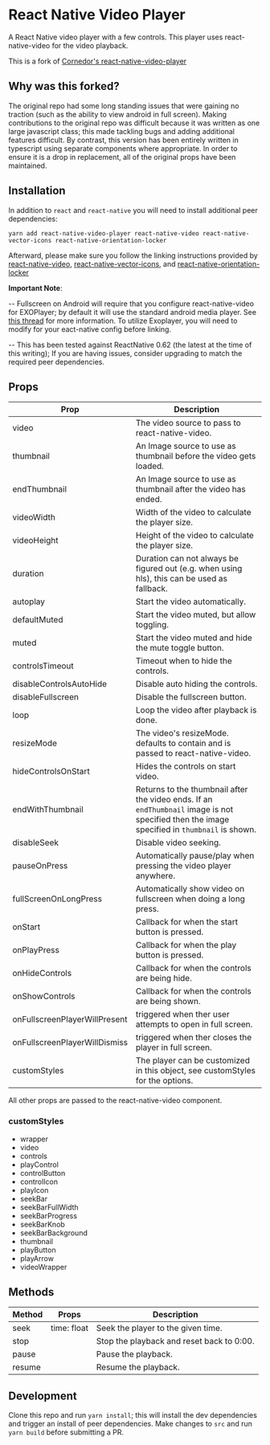 # React Native Video Player

A React Native video player with a few controls. This player uses
react-native-video for the video playback.

This is a fork of [Cornedor's react-native-video-player](https://github.com/cornedor/react-native-video-player)

## Why was this forked?

The original repo had some long standing issues that were gaining no traction (such as the ability to view android in full screen).  Making contributions to the original repo was difficult because it was written as one large javascript class; this made tackling bugs and adding additional features difficult.  By contrast, this version has been entirely written in typescript using separate components where appropriate. In order to ensure it is a drop in replacement, all of the original props have been maintained.

## Installation

In addition to `react` and `react-native` you will need to install additional peer dependencies:

```
yarn add react-native-video-player react-native-video react-native-vector-icons react-native-orientation-locker
```

Afterward, please make sure you follow the linking instructions provided by [react-native-video](https://github.com/react-native-community/react-native-video), [react-native-vector-icons](https://github.com/oblador/react-native-vector-icons), and [react-native-orientation-locker](https://www.npmjs.com/package/react-native-orientation-locker)

**Important Note**: 

-- Fullscreen on Android will require that you configure react-native-video for EXOPlayer; by default it will use the standard android media player. See [this thread](https://github.com/react-native-community/react-native-video/issues/1746) for more information.  To utilize Exoplayer, you will need to modify for your eact-native config before linking.

-- This has been tested against ReactNative 0.62 (the latest at the time of this writing); If you are having issues, consider upgrading to match the required peer dependencies.

## Props

| Prop                    | Description                                                                                 |
|-------------------------|---------------------------------------------------------------------------------------------|
| video                   | The video source to pass to react-native-video.                                             |
| thumbnail               | An Image source to use as thumbnail before the video gets loaded.                           |
| endThumbnail            | An Image source to use as thumbnail after the video has ended.                           |
| videoWidth              | Width of the video to calculate the player size.                                            |
| videoHeight             | Height of the video to calculate the player size.                                           |
| duration                | Duration can not always be figured out (e.g. when using hls), this can be used as fallback. |
| autoplay                | Start the video automatically.                                                              |
| defaultMuted            | Start the video muted, but allow toggling.                                                  |
| muted                   | Start the video muted and hide the mute toggle button.                                      |
| controlsTimeout         | Timeout when to hide the controls.                                                          |
| disableControlsAutoHide | Disable auto hiding the controls.                                                           |
| disableFullscreen       | Disable the fullscreen button.                                                              |
| loop                    | Loop the video after playback is done.                                                      |
| resizeMode              | The video's resizeMode. defaults to contain and is passed to react-native-video.            |
| hideControlsOnStart     | Hides the controls on start video.                                                          |
| endWithThumbnail        | Returns to the thumbnail after the video ends. If an `endThumbnail` image is not specified then the image specified in `thumbnail` is shown.                                              |
| disableSeek             | Disable video seeking.                                                                      |
| pauseOnPress            | Automatically pause/play when pressing the video player anywhere.                           |
| fullScreenOnLongPress   | Automatically show video on fullscreen when doing a long press.                             |
| onStart                 | Callback for when the start button is pressed.                                              |
| onPlayPress             | Callback for when the play button is pressed.                                               |
| onHideControls          | Callback for when the controls are being hide.                                              |
| onShowControls          | Callback for when the controls are being shown.                                             |
| onFullscreenPlayerWillPresent | triggered when ther user attempts to open in full screen. |
| onFullscreenPlayerWillDismiss | triggered when ther closes the player in full screen. |
| customStyles            | The player can be customized in this object, see customStyles for the options.              |


All other props are passed to the react-native-video component.

### customStyles

 - wrapper
 - video
 - controls
 - playControl
 - controlButton
 - controlIcon
 - playIcon
 - seekBar
 - seekBarFullWidth
 - seekBarProgress
 - seekBarKnob
 - seekBarBackground
 - thumbnail
 - playButton
 - playArrow
 - videoWrapper

## Methods

| Method                  | Props           | Description                                                               |
|-------------------------|-----------------|---------------------------------------------------------------------------|
| seek                    | time: float     | Seek the player to the given time.                                        |
| stop                    |                 | Stop the playback and reset back to 0:00.                                 |
| pause                   |                 | Pause the playback.                                                       |
| resume                  |                 | Resume the playback.                                                      |

## Development

Clone this repo and run `yarn install`; this will install the dev dependencies and trigger an install of peer dependencies.  Make changes to `src` and run `yarn build` before submitting a PR.
